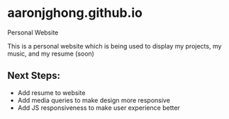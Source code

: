 # aaronjghong.github.io
Personal Website

This is a personal website which is being used to display my projects, my music, and my resume (soon)

## Next Steps:

- Add resume to website
- Add media queries to make design more responsive
- Add JS responsiveness to make user experience better
